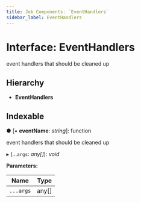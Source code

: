 ```yaml
---
title: Job Components: `EventHandlers`
sidebar_label: EventHandlers
---
```


# Interface: EventHandlers

event handlers that should be cleaned up

## Hierarchy

* **EventHandlers**

## Indexable

● \[▪ **eventName**: *string*\]: function

event handlers that should be cleaned up

▸ (...`args`: *any[]*): *void*

**Parameters:**

Name | Type |
------ | ------ |
`...args` | any[] |

